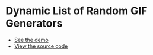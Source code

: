 # Dynamic List of Random GIF Generators

* [See the demo](https://plait.js.org/examples/RandomGifList.html)
* [View the source code](https://github.com/wildlyinaccurate/plait/tree/master/examples/src/RandomGifList)
